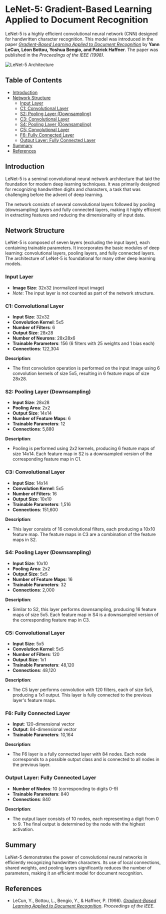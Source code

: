 # LeNet-5: Gradient-Based Learning Applied to Document Recognition

LeNet-5 is a highly efficient convolutional neural network (CNN) designed for handwritten character recognition. This model was introduced in the paper [*Gradient-Based Learning Applied to Document Recognition*](http://yann.lecun.com/exdb/publis/pdf/lecun-98.pdf) by **Yann LeCun, Léon Bottou, Yoshua Bengio, and Patrick Haffner**. The paper was published in the *Proceedings of the IEEE (1998)*.

![LeNet-5 Architecture](https://raw.githubusercontent.com/entbappy/Branching-tutorial/master/lenet/lenet-5.png)

## Table of Contents
- [Introduction](#introduction)
- [Network Structure](#network-structure)
  - [Input Layer](#input-layer)
  - [C1: Convolutional Layer](#c1-convolutional-layer)
  - [S2: Pooling Layer (Downsampling)](#s2-pooling-layer-downsampling)
  - [C3: Convolutional Layer](#c3-convolutional-layer)
  - [S4: Pooling Layer (Downsampling)](#s4-pooling-layer-downsampling)
  - [C5: Convolutional Layer](#c5-convolutional-layer)
  - [F6: Fully Connected Layer](#f6-fully-connected-layer)
  - [Output Layer: Fully Connected Layer](#output-layer-fully-connected-layer)
- [Summary](#summary)
- [References](#references)

## Introduction

LeNet-5 is a seminal convolutional neural network architecture that laid the foundation for modern deep learning techniques. It was primarily designed for recognizing handwritten digits and characters, a task that was challenging before the advent of deep learning.

The network consists of several convolutional layers followed by pooling (downsampling) layers and fully connected layers, making it highly efficient in extracting features and reducing the dimensionality of input data.

## Network Structure

LeNet-5 is composed of seven layers (excluding the input layer), each containing trainable parameters. It incorporates the basic modules of deep learning: convolutional layers, pooling layers, and fully connected layers. The architecture of LeNet-5 is foundational for many other deep learning models.

### Input Layer

- **Image Size**: 32x32 (normalized input image)
- *Note*: The input layer is not counted as part of the network structure.

### C1: Convolutional Layer

- **Input Size**: 32x32
- **Convolution Kernel**: 5x5
- **Number of Filters**: 6
- **Output Size**: 28x28
- **Number of Neurons**: 28x28x6
- **Trainable Parameters**: 156 (6 filters with 25 weights and 1 bias each)
- **Connections**: 122,304

**Description**:
- The first convolution operation is performed on the input image using 6 convolution kernels of size 5x5, resulting in 6 feature maps of size 28x28.

### S2: Pooling Layer (Downsampling)

- **Input Size**: 28x28
- **Pooling Area**: 2x2
- **Output Size**: 14x14
- **Number of Feature Maps**: 6
- **Trainable Parameters**: 12
- **Connections**: 5,880

**Description**:
- Pooling is performed using 2x2 kernels, producing 6 feature maps of size 14x14. Each feature map in S2 is a downsampled version of the corresponding feature map in C1.

### C3: Convolutional Layer

- **Input Size**: 14x14
- **Convolution Kernel**: 5x5
- **Number of Filters**: 16
- **Output Size**: 10x10
- **Trainable Parameters**: 1,516
- **Connections**: 151,600

**Description**:
- This layer consists of 16 convolutional filters, each producing a 10x10 feature map. The feature maps in C3 are a combination of the feature maps in S2.

### S4: Pooling Layer (Downsampling)

- **Input Size**: 10x10
- **Pooling Area**: 2x2
- **Output Size**: 5x5
- **Number of Feature Maps**: 16
- **Trainable Parameters**: 32
- **Connections**: 2,000

**Description**:
- Similar to S2, this layer performs downsampling, producing 16 feature maps of size 5x5. Each feature map in S4 is a downsampled version of the corresponding feature map in C3.

### C5: Convolutional Layer

- **Input Size**: 5x5
- **Convolution Kernel**: 5x5
- **Number of Filters**: 120
- **Output Size**: 1x1
- **Trainable Parameters**: 48,120
- **Connections**: 48,120

**Description**:
- The C5 layer performs convolution with 120 filters, each of size 5x5, producing a 1x1 output. This layer is fully connected to the previous layer's feature maps.

### F6: Fully Connected Layer

- **Input**: 120-dimensional vector
- **Output**: 84-dimensional vector
- **Trainable Parameters**: 10,164

**Description**:
- The F6 layer is a fully connected layer with 84 nodes. Each node corresponds to a possible output class and is connected to all nodes in the previous layer.

### Output Layer: Fully Connected Layer

- **Number of Nodes**: 10 (corresponding to digits 0-9)
- **Trainable Parameters**: 840
- **Connections**: 840

**Description**:
- The output layer consists of 10 nodes, each representing a digit from 0 to 9. The final output is determined by the node with the highest activation.

## Summary

LeNet-5 demonstrates the power of convolutional neural networks in efficiently recognizing handwritten characters. Its use of local connections, shared weights, and pooling layers significantly reduces the number of parameters, making it an efficient model for document recognition.

## References

- LeCun, Y., Bottou, L., Bengio, Y., & Haffner, P. (1998). [*Gradient-Based Learning Applied to Document Recognition*](http://yann.lecun.com/exdb/publis/pdf/lecun-98.pdf). *Proceedings of the IEEE*.
